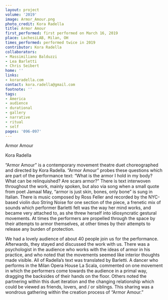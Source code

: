 ```yaml
---
layout: project
volume: '2019'
image: Armor_Amour.png
photo_credit: Kora Radella
title: Armor Amour
first_performed: first performed on March 16, 2019
place: LachesiLAB, Milan, OH
times_performed: performed twice in 2019
contributor: Kora Radella
collaborators:
- Massimiliano Balduzzi
- Lea Barletti
- Chris Seibert
home: ''
links:
- koraradella.com
contact: kora.radella@gmail.com
footnote: ''
tags:
- America
- audience
- durational
- gallery
- narrative
- ritual
- self
pages: '096-097'
---
```


Armor Amour

Kora Radella

“Armor Amour” is a contemporary movement theatre duet choreographed and directed by Kora Radella. “Armor Amour” probes these questions which are part of the performance text: “What is the armor I hold in my body? What can be relinquished? Are scars armor?” There is text interwoven throughout the work, mainly spoken, but also via song when a small quote from poet Jamaal May, “armor is just skin, bones, only bone” is sung in Italian. There is music composed by Ross Feller and recorded by the NYC-based violin duo String Noise for one section of the piece, a frenetic mix of sounds which performer Barletti felt was the way her mind works, and became very attached to, as she threw herself into idiosyncratic gestural movements. At times the performers are propelled through the space by their attempts to armor themselves, at other times by their attempts to release any burden of protection.

We had a lovely audience of about 40 people join us for the performance. Afterwards, they stayed and discussed the work with us. There was a psychologist in the audience who works with the ideas of armor in his practice, and who noted that the movements seemed like interior thoughts made visible. All of Radella’s text was translated by Barletti. A dancer who performs in the Milan Opera House La Scala, commented on one movement in which the performers come towards the audience in a primal way, dragging the backsides of their hands on the floor. Others noted the partnering within this duet iteration and the changing relationship which could be viewed as friends, lovers, and / or siblings. This sharing was a wondrous gathering within the creation process of “Armor Amour.”
